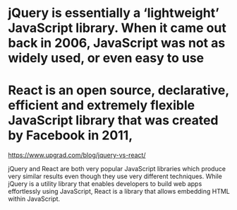 # jQuery is essentially a ‘lightweight’ JavaScript library. When it came out back in 2006, JavaScript was not as widely used, or even easy to use

# React is an open source, declarative, efficient and extremely flexible JavaScript library that was created by Facebook in 2011, 


https://www.upgrad.com/blog/jquery-vs-react/

jQuery and React are both very popular JavaScript libraries which produce very similar results even though they use very different techniques. While jQuery is a utility library that enables developers to build web apps effortlessly using JavaScript, React is a library that allows embedding HTML within JavaScript.




